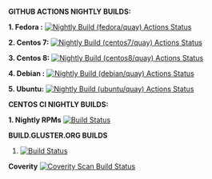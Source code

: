 **GITHUB ACTIONS NIGHTLY BUILDS:**

**1. Fedora :** [![Nightly Build (fedora/quay) Actions Status](https://github.com/gluster/Gluster-Builds/actions/workflows/Nightly_Build_Fedora_Latest.yml/badge.svg)](https://github.com/gluster/Gluster-Builds/actions)

**2. Centos 7:** [![Nightly Build (centos7/quay) Actions Status](https://github.com/gluster/Gluster-Builds/actions/workflows/Nightly_Build_Centos7.yml/badge.svg)](https://github.com/gluster/Gluster-Builds/actions)

**3. Centos 8:** [![Nightly Build (centos8/quay) Actions Status](https://github.com/gluster/Gluster-Builds/actions/workflows/Nightly_Build_Centos8.yml/badge.svg)](https://github.com/gluster/Gluster-Builds/actions)

**4. Debian :** [![Nightly Build (debian/quay) Actions Status](https://github.com/gluster/Gluster-Builds/actions/workflows/nightly-build-debian.yml/badge.svg)](https://github.com/gluster/Gluster-Builds/actions)

**5. Ubuntu:** [![Nightly Build (ubuntu/quay) Actions Status](https://github.com/gluster/Gluster-Builds/actions/workflows/nightly-build-ubuntu.yml/badge.svg)](https://github.com/gluster/Gluster-Builds/actions)

**CENTOS CI NIGHTLY BUILDS:**

**1. Nightly RPMs**
[![Build Status](https://ci.centos.org/buildStatus/icon?job=gluster_build-rpms)](https://ci.centos.org/view/Gluster/job/gluster_build-rpms/)

**BUILD.GLUSTER.ORG BUILDS**
1. [![Build Status](https://build.gluster.org/buildStatus/icon?job=32-bit-build-smoke)](https://build.gluster.org/job/32-bit-build-smoke/)

**Coverity**
<a href="https://scan.coverity.com/projects/gluster-glusterfs">
  <img alt="Coverity Scan Build Status"
       src="https://scan.coverity.com/projects/gluster-glusterfs/badge.svg"/>
</a>
